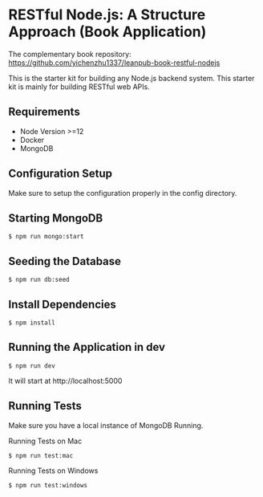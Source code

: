 # RESTful Node.js: A Structure Approach (Book Application)

The complementary book repository:
https://github.com/yichenzhu1337/leanpub-book-restful-nodejs

This is the starter kit for building any Node.js backend system. This starter kit is mainly for building RESTful web APIs.

## Requirements

- Node Version >=12
- Docker
- MongoDB

## Configuration Setup

Make sure to setup the configuration properly in the config directory.

## Starting MongoDB

```
$ npm run mongo:start
```

## Seeding the Database

```
$ npm run db:seed
```

## Install Dependencies

```
$ npm install
```

## Running the Application in dev

```
$ npm run dev
```

It will start at http://localhost:5000

## Running Tests

Make sure you have a local instance of MongoDB Running.

Running Tests on Mac

```
$ npm run test:mac
```

Running Tests on Windows

```
$ npm run test:windows
```
